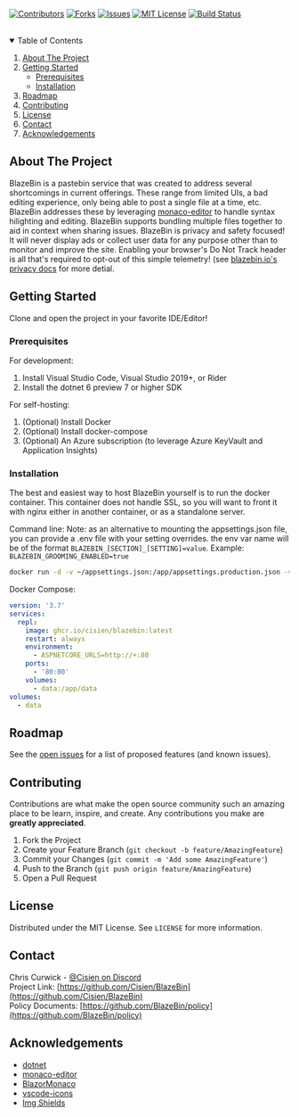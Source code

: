 <!--
Based on the README.md template found at https://github.com/othneildrew/Best-README-Template/blob/master/README.md
-->

[![Contributors][contributors-shield]][contributors-url]
[![Forks][forks-shield]][forks-url]
[![Issues][issues-shield]][issues-url]
[![MIT License][license-shield]][license-url]
[![Build Status][build-sheld]][build-url]


<br />

<!-- TABLE OF CONTENTS -->
<details open="open">
  <summary>Table of Contents</summary>
  <ol>
    <li>
      <a href="#about-the-project">About The Project</a>
    </li>
    <li>
      <a href="#getting-started">Getting Started</a>
      <ul>
        <li><a href="#prerequisites">Prerequisites</a></li>
        <li><a href="#installation">Installation</a></li>
      </ul>
    </li>
    <li><a href="#roadmap">Roadmap</a></li>
    <li><a href="#contributing">Contributing</a></li>
    <li><a href="#license">License</a></li>
    <li><a href="#contact">Contact</a></li>
    <li><a href="#acknowledgements">Acknowledgements</a></li>
  </ol>
</details>



<!-- ABOUT THE PROJECT -->
## About The Project

BlazeBin is a pastebin service that was created to address several shortcomings in current offerings. These range from limited UIs, a bad editing experience, only being able to post a single file at a time, etc. BlazeBin addresses these by leveraging [monaco-editor](https://github.com/microsoft/monaco-editor) to handle syntax hilighting and editing. BlazeBin supports bundling multiple files together to aid in context when sharing issues. BlazeBin is privacy and safety focused! It will never display ads or collect user data for any purpose other than to monitor and improve the site. Enabling your browser's Do Not Track header is all that's required to opt-out of this simple telemetry! (see [blazebin.io's privacy docs](https://github.com/BlazeBin/policy/blob/main/privacy.md) for more detial.


<!-- GETTING STARTED -->
## Getting Started

Clone and open the project in your favorite IDE/Editor!

### Prerequisites

For development:
1. Install Visual Studio Code, Visual Studio 2019+, or Rider
1. Install the dotnet 6 preview 7 or higher SDK

For self-hosting:
1. (Optional) Install Docker
1. (Optional) Install docker-compose
1. (Optional) An Azure subscription (to leverage Azure KeyVault and Application Insights)


### Installation

The best and easiest way to host BlazeBin yourself is to run the docker container. This container does not handle SSL, so you will want to front it with nginx either in another container, or as a standalone server.

Command line:
Note: as an alternative to mounting the appsettings.json file, you can provide a .env file with your setting overrides. the env var name will be of the format `BLAZEBIN_[SECTION]_[SETTING]=value`. Example: `BLAZEBIN_GROOMING_ENABLED=true`

```sh
docker run -d -v ~/appsettings.json:/app/appsettings.production.json -v ~/data:/app/data --memory 500M --cpus 2 -p 80:80 -e ASPNETCORE_URLS=http://+:80 ghcr.io/cisien/blazebin:latest
```

Docker Compose:
```yml
version: '3.7'
services:
  repl:
    image: ghcr.io/cisien/blazebin:latest
    restart: always
    environment: 
      - ASPNETCORE_URLS=http://+:80
    ports:
      - '80:80'
    volumes:
      - data:/app/data
volumes:
  - data
```

<!-- ROADMAP -->
## Roadmap

See the [open issues](https://github.com/Cisine/BlazeBin/issues) for a list of proposed features (and known issues).

<!-- CONTRIBUTING -->
## Contributing

Contributions are what make the open source community such an amazing place to be learn, inspire, and create. Any contributions you make are **greatly appreciated**.

1. Fork the Project
2. Create your Feature Branch (`git checkout -b feature/AmazingFeature`)
3. Commit your Changes (`git commit -m 'Add some AmazingFeature'`)
4. Push to the Branch (`git push origin feature/AmazingFeature`)
5. Open a Pull Request

<!-- LICENSE -->
## License

Distributed under the MIT License. See `LICENSE` for more information.

<!-- CONTACT -->
## Contact

Chris Curwick - [@Cisien on Discord](https://discord.gg/csharp)<br />
Project Link: [https://github.com/Cisien/BlazeBin](https://github.com/Cisien/BlazeBin)<br />
Policy Documents: [https://github.com/BlazeBin/policy](https://github.com/BlazeBin/policy)

<!-- ACKNOWLEDGEMENTS -->
## Acknowledgements
* [dotnet](https://github.com/dotnet)
* [monaco-editor](https://github.com/microsoft/monaco-editor)
* [BlazorMonaco](https://github.com/serdarciplak/BlazorMonaco)
* [vscode-icons](https://github.com/vscode-icons/vscode-icons)
* [Img Shields](https://shields.io)

<!-- MARKDOWN LINKS & IMAGES -->
<!-- https://www.markdownguide.org/basic-syntax/#reference-style-links -->
[contributors-shield]: https://img.shields.io/github/contributors/Cisien/BlazeBin.svg?style=for-the-badge
[contributors-url]: https://github.com/Cisien/BlazeBin/graphs/contributors
[forks-shield]: https://img.shields.io/github/forks/Cisien/BlazeBin.svg?style=for-the-badge
[forks-url]: https://github.com/Cisien/BlazeBin/network/members
[stars-shield]: https://img.shields.io/github/stars/Cisien/BlazeBin.svg?style=for-the-badge
[stars-url]: https://github.com/Cisien/BlazeBin/stargazers
[issues-shield]: https://img.shields.io/github/issues/Cisien/BlazeBin.svg?style=for-the-badge
[issues-url]: https://github.com/Cisien/BlazeBin/issues
[license-shield]: https://img.shields.io/github/license/Cisien/BlazeBin.svg?style=for-the-badge
[license-url]: https://github.com/Cisien/BlazeBin/blob/master/LICENSE
[build-sheld]: https://img.shields.io/github/workflow/status/Cisien/BlazeBin/build/main?style=for-the-badge
[build-url]: https://github.com/Cisien/BlazeBin/actions/workflows/main.yml
